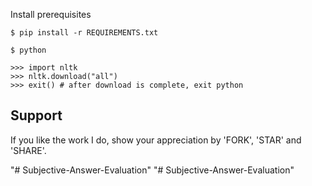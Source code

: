 Install prerequisites
```
$ pip install -r REQUIREMENTS.txt

$ python

>>> import nltk
>>> nltk.download("all")
>>> exit() # after download is complete, exit python
```

## Support

If you like the work I do, show your appreciation by 'FORK', 'STAR' and 'SHARE'.

"# Subjective-Answer-Evaluation" 
"# Subjective-Answer-Evaluation" 
